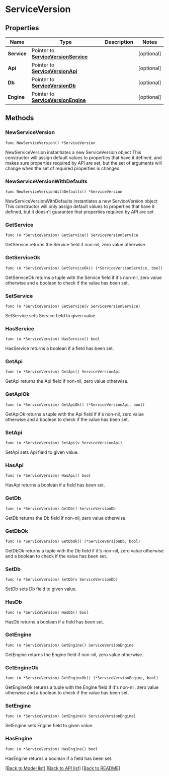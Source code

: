 # ServiceVersion

## Properties

Name | Type | Description | Notes
------------ | ------------- | ------------- | -------------
**Service** | Pointer to [**ServiceVersionService**](ServiceVersionService.md) |  | [optional] 
**Api** | Pointer to [**ServiceVersionApi**](ServiceVersionApi.md) |  | [optional] 
**Db** | Pointer to [**ServiceVersionDb**](ServiceVersionDb.md) |  | [optional] 
**Engine** | Pointer to [**ServiceVersionEngine**](ServiceVersionEngine.md) |  | [optional] 

## Methods

### NewServiceVersion

`func NewServiceVersion() *ServiceVersion`

NewServiceVersion instantiates a new ServiceVersion object
This constructor will assign default values to properties that have it defined,
and makes sure properties required by API are set, but the set of arguments
will change when the set of required properties is changed

### NewServiceVersionWithDefaults

`func NewServiceVersionWithDefaults() *ServiceVersion`

NewServiceVersionWithDefaults instantiates a new ServiceVersion object
This constructor will only assign default values to properties that have it defined,
but it doesn't guarantee that properties required by API are set

### GetService

`func (o *ServiceVersion) GetService() ServiceVersionService`

GetService returns the Service field if non-nil, zero value otherwise.

### GetServiceOk

`func (o *ServiceVersion) GetServiceOk() (*ServiceVersionService, bool)`

GetServiceOk returns a tuple with the Service field if it's non-nil, zero value otherwise
and a boolean to check if the value has been set.

### SetService

`func (o *ServiceVersion) SetService(v ServiceVersionService)`

SetService sets Service field to given value.

### HasService

`func (o *ServiceVersion) HasService() bool`

HasService returns a boolean if a field has been set.

### GetApi

`func (o *ServiceVersion) GetApi() ServiceVersionApi`

GetApi returns the Api field if non-nil, zero value otherwise.

### GetApiOk

`func (o *ServiceVersion) GetApiOk() (*ServiceVersionApi, bool)`

GetApiOk returns a tuple with the Api field if it's non-nil, zero value otherwise
and a boolean to check if the value has been set.

### SetApi

`func (o *ServiceVersion) SetApi(v ServiceVersionApi)`

SetApi sets Api field to given value.

### HasApi

`func (o *ServiceVersion) HasApi() bool`

HasApi returns a boolean if a field has been set.

### GetDb

`func (o *ServiceVersion) GetDb() ServiceVersionDb`

GetDb returns the Db field if non-nil, zero value otherwise.

### GetDbOk

`func (o *ServiceVersion) GetDbOk() (*ServiceVersionDb, bool)`

GetDbOk returns a tuple with the Db field if it's non-nil, zero value otherwise
and a boolean to check if the value has been set.

### SetDb

`func (o *ServiceVersion) SetDb(v ServiceVersionDb)`

SetDb sets Db field to given value.

### HasDb

`func (o *ServiceVersion) HasDb() bool`

HasDb returns a boolean if a field has been set.

### GetEngine

`func (o *ServiceVersion) GetEngine() ServiceVersionEngine`

GetEngine returns the Engine field if non-nil, zero value otherwise.

### GetEngineOk

`func (o *ServiceVersion) GetEngineOk() (*ServiceVersionEngine, bool)`

GetEngineOk returns a tuple with the Engine field if it's non-nil, zero value otherwise
and a boolean to check if the value has been set.

### SetEngine

`func (o *ServiceVersion) SetEngine(v ServiceVersionEngine)`

SetEngine sets Engine field to given value.

### HasEngine

`func (o *ServiceVersion) HasEngine() bool`

HasEngine returns a boolean if a field has been set.


[[Back to Model list]](../README.md#documentation-for-models) [[Back to API list]](../README.md#documentation-for-api-endpoints) [[Back to README]](../README.md)


